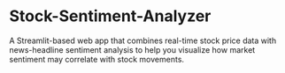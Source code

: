 # Stock-Sentiment-Analyzer
A Streamlit-based web app that combines real-time stock price data with news-headline sentiment analysis to help you visualize how market sentiment may correlate with stock movements.
